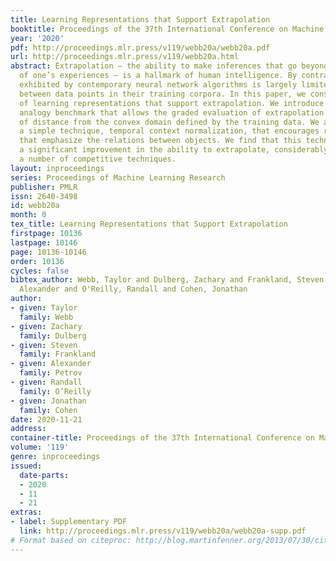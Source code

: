 ```yaml
---
title: Learning Representations that Support Extrapolation
booktitle: Proceedings of the 37th International Conference on Machine Learning
year: '2020'
pdf: http://proceedings.mlr.press/v119/webb20a/webb20a.pdf
url: http://proceedings.mlr.press/v119/webb20a.html
abstract: Extrapolation – the ability to make inferences that go beyond the scope
  of one’s experiences – is a hallmark of human intelligence. By contrast, the generalization
  exhibited by contemporary neural network algorithms is largely limited to interpolation
  between data points in their training corpora. In this paper, we consider the challenge
  of learning representations that support extrapolation. We introduce a novel visual
  analogy benchmark that allows the graded evaluation of extrapolation as a function
  of distance from the convex domain defined by the training data. We also introduce
  a simple technique, temporal context normalization, that encourages representations
  that emphasize the relations between objects. We find that this technique enables
  a significant improvement in the ability to extrapolate, considerably outperforming
  a number of competitive techniques.
layout: inproceedings
series: Proceedings of Machine Learning Research
publisher: PMLR
issn: 2640-3498
id: webb20a
month: 0
tex_title: Learning Representations that Support Extrapolation
firstpage: 10136
lastpage: 10146
page: 10136-10146
order: 10136
cycles: false
bibtex_author: Webb, Taylor and Dulberg, Zachary and Frankland, Steven and Petrov,
  Alexander and O'Reilly, Randall and Cohen, Jonathan
author:
- given: Taylor
  family: Webb
- given: Zachary
  family: Dulberg
- given: Steven
  family: Frankland
- given: Alexander
  family: Petrov
- given: Randall
  family: O’Reilly
- given: Jonathan
  family: Cohen
date: 2020-11-21
address: 
container-title: Proceedings of the 37th International Conference on Machine Learning
volume: '119'
genre: inproceedings
issued:
  date-parts:
  - 2020
  - 11
  - 21
extras:
- label: Supplementary PDF
  link: http://proceedings.mlr.press/v119/webb20a/webb20a-supp.pdf
# Format based on citeproc: http://blog.martinfenner.org/2013/07/30/citeproc-yaml-for-bibliographies/
---
```


